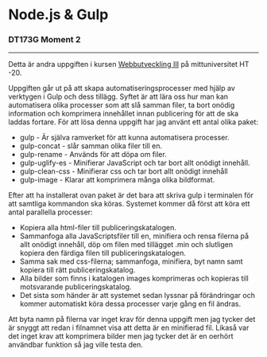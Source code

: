 # Node.js & Gulp
### DT173G Moment 2
---
Detta är andra uppgiften i kursen [Webbutveckling III](https://www.miun.se/utbildning/kursplaner-och-utbildningsplaner/Sok-kursplan/kursplan/?kursplanid=18690) på mittuniversitet HT -20.

Uppgiften går ut på att skapa automatiseringsprocesser med hjälp av verktygen i Gulp och dess tillägg. Syftet är att lära oss hur man kan automatisera olika processer som att slå samman filer, ta bort onödig information och komprimera innehållet innan publicering för att de ska laddas fortare. För att lösa denna uppgift har jag använt ett antal olika paket:
* gulp - Är själva ramverket för att kunna automatisera processer.
* gulp-concat - slår samman olika filer till en.
* gulp-rename - Används för att döpa om filer.
* gulp-uglify-es - Minifierar JavaScript och tar bort allt onödigt innehåll.
* gulp-clean-css - Minifierar css och tar bort allt onödigt innehåll
* gulp-image - Klarar att komprimera många olika bildformat.

Efter att ha installerat ovan paket är det bara att skriva gulp i terminalen för att samtliga kommandon ska köras.
Systemet kommer då först att köra ett antal parallella processer:
* Kopiera alla html-filer till publiceringskatalogen.
* Sammanfoga alla JavaScriptsfiler till en, minifiera och rensa filerna på allt onödigt innehåll, döp om filen med tillägget .min och slutligen kopiera den färdiga filen till publiceringskatalogen.
* Samma sak med css-filerna; sammanfoga, minifiera, byt namn samt kopiera till rätt publiceringskatalog.
* Alla bilder som finns i katalogen images komprimeras och kopieras till motsvarande publiceringskatalog.
* Det sista som händer är att systemet sedan lyssnar på förändringar och kommer automatiskt köra dessa processer varje gång en fil ändras.

Att byta namn på filerna var inget krav för denna uppgift men jag tycker det är snyggt att redan i filnamnet visa att detta är en minifierad fil. Likaså var det inget krav att komprimera bilder men jag tycker det är en oerhört användbar funktion så jag ville testa den.